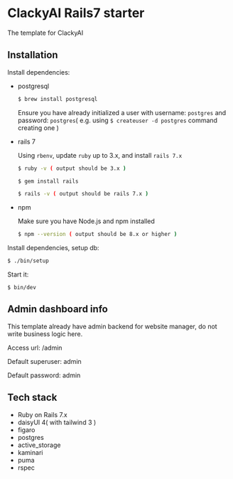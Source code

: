 # ClackyAI Rails7 starter

The template for ClackyAI

## Installation

Install dependencies:

* postgresql

    ```bash
    $ brew install postgresql
    ```

    Ensure you have already initialized a user with username: `postgres` and password: `postgres`( e.g. using `$ createuser -d postgres` command creating one )

* rails 7

    Using `rbenv`, update `ruby` up to 3.x, and install `rails 7.x`

    ```bash
    $ ruby -v ( output should be 3.x )

    $ gem install rails

    $ rails -v ( output should be rails 7.x )
    ```

* npm

    Make sure you have Node.js and npm installed

    ```bash
    $ npm --version ( output should be 8.x or higher )
    ```

Install dependencies, setup db:
```bash
$ ./bin/setup
```

Start it:
```
$ bin/dev
```

## Admin dashboard info

This template already have admin backend for website manager, do not write business logic here.

Access url: /admin

Default superuser: admin

Default password: admin

## Tech stack

* Ruby on Rails 7.x
* daisyUI 4( with tailwind 3 )
* figaro
* postgres
* active_storage
* kaminari
* puma
* rspec

